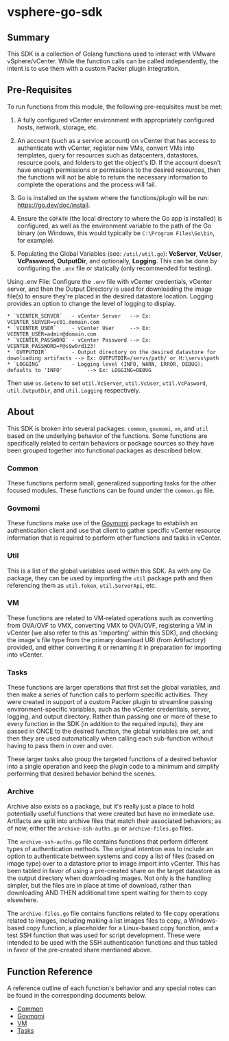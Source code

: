 # vsphere-go-sdk

## Summary
This SDK is a collection of Golang functions used to interact with VMware vSphere/vCenter. While the function calls can be called independently, the intent is to use them with a custom Packer plugin integration.

## Pre-Requisites
To run functions from this module, the following pre-requisites must be met:

1. A fully configured vCenter environment with appropriately configured hosts, network, storage, etc. 

2. An account (such as a service account) on vCenter that has access to authenticate with vCenter, register new VMs, convert VMs into templates, query for resources such as datacenters, datastores, resource pools, and folders to get the object's ID. If the account doesn't have enough permissions or permissions to the desired resources, then the functions will not be able to return the necessary information to complete the operations and the process will fail.

3. Go is installed on the system where the functions/plugin will be run: https://go.dev/doc/install.

4. Ensure the `GOPATH` (the local directory to where the Go app is installed) is configured, as well as the environment variable to the path of the Go binary (on Windows, this would typically be `C:\Program Files\Go\bin`, for example).

5. Populating the Global Variables (see: `/util/util.go`): **VcServer**, **VcUser**, **VcPassword**, **OutputDir**, and optionally, **Logging**. This can be done by configuring the `.env` file or statically (only recommended for testing).

Using .env File: Configure the `.env` file with vCenter credentials, vCenter server, and then the Output Directory is used for downloading the image file(s) to ensure they're placed in the desired datastore location. Logging provides an option to change the level of logging to display.

    * `VCENTER_SERVER`   - vCenter Server   --> Ex: VCENTER_SERVER=vc01.domain.com
    * `VCENTER_USER`     - vCenter User     --> Ex: VCENTER_USER=admin@domain.com
    * `VCENTER_PASSWORD` - vCenter Password --> Ex: VCENTER_PASSWORD=P@s$w0rd123!
    * `OUTPUTDIR`        - Output directory on the desired datastore for downloading artifacts --> Ex: OUTPUTDIR=/servs/path/ or H:\servs\path
    * `LOGGING`          - Logging level (INFO, WARN, ERROR, DEBUG); defaults to 'INFO'        --> Ex: LOGGING=DEBUG

Then use `os.Getenv` to set `util.VcServer`, `util.VcUser`, `util.VcPasword`, `util.OutputDir`, and `util.Logging` respectively.

## About
This SDK is broken into several packages: `common`, `govmomi`, `vm`, and `util` based on the underlying behavior of the functions. Some functions are specifically related to certain behaviors or package sources so they have been grouped together into functional packages as described below.

### Common
These functions perform small, generalized supporting tasks for the other focused modules. These functions can be found under the `common.go` file.

### Govmomi
These functions make use of the [Govmomi](https://github.com/vmware/govmomi) package to establish an authentication client and use that client to gather specific vCenter resource information that is required to perform other functions and tasks in vCenter.

### Util
This is a list of the global variables used within this SDK. As with any Go package, they can be used by importing the `util` package path and then referencing them as `util.Token`, `util.ServerApi`, etc.

### VM
These functions are related to VM-related operations such as converting from OVA/OVF to VMX, converting VMX to OVA/OVF, registering a VM in vCenter (we also refer to this as 'importing' within this SDK), and checking the image's file type from the primary download URI (from Artifactory) provided, and either converting it or renaming it in preparation for importing into vCenter.

### Tasks
These functions are larger operations that first set the global variables, and then make a series of function calls to perform specific activities. They were created in support of a custom Packer plugin to streamline passing environment-specific variables, such as the vCenter credentials, server, logging, and output directory. Rather than passing one or more of these to every function in the SDK (in addition to the required inputs), they are passed in ONCE to the desired function, the global variables are set, and then they are used automatically when calling each sub-function without having to pass them in over and over.

These larger tasks also group the targeted functions of a desired behavior into a single operation and keep the plugin code to a minimum and simplify performing that desired behavior behind the scenes.

### Archive
Archive also exists as a package, but it's really just a place to hold potentially useful functions that were created but have no immediate use. Artifacts are split into archive files that match their associated behaviors; as of now, either the `archive-ssh-auths.go` or `archive-files.go` files. 

The `archive-ssh-auths.go` file contains functions that perform different types of authentication methods. The original intention was to include an option to authenticate between systems and copy a list of files (based on image type) over to a datastore prior to image import into vCenter. This has been tabled in favor of using a pre-created share on the target datastore as the output directory when downloading images. Not only is the handling simpler, but the files are in place at time of download, rather than downloading AND THEN additional time spent waiting for them to copy elsewhere.

The `archive-files.go` file contains functions related to file copy operations related to images, including making a list images files to copy, a Windows-based copy function, a placeholder for a Linux-based copy function, and a test SSH function that was used for script development. These were intended to be used with the SSH authentication functions and thus tabled in favor of the pre-created share mentioned above.

## Function Reference
A reference outline of each function's behavior and any special notes can be found in the corresponding documents below.

- [Common](https://github.com/raynaluzier/vsphere-go-sdk/blob/main/docs/common.md)
- [Govmomi](https://github.com/raynaluzier/vsphere-go-sdk/blob/main/docs/govmomi.md)
- [VM](https://github.com/raynaluzier/vsphere-go-sdk/blob/main/docs/vm.md)
- [Tasks](https://github.com/raynaluzier/vsphere-go-sdk/blob/main/docs/tasks.md)
